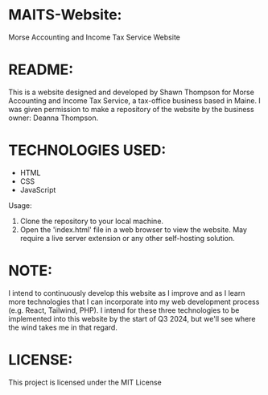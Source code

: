 # MAITS-Website:
Morse Accounting and Income Tax Service Website

# README:
This is a website designed and developed by Shawn Thompson for Morse Accounting and Income Tax Service, a tax-office business based in Maine. 
I was given permission to make a repository of the website by the business owner: Deanna Thompson.

# TECHNOLOGIES USED:
* HTML
* CSS
* JavaScript

Usage:
1. Clone the repository to your local machine.
2. Open the 'index.html' file in a web browser to view the website. May require a live server extension or any other self-hosting solution.

# NOTE:
I intend to continuously develop this website as I improve and as I learn more technologies that I can incorporate into my web development process (e.g. React, Tailwind, PHP). I intend for these three technologies to be implemented into this website by the start of Q3 2024, but we'll see where the wind takes me in that regard.

# LICENSE:
This project is licensed under the MIT License

